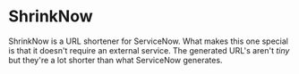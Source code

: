 # ShrinkNow

ShrinkNow is a URL shortener for ServiceNow.  What makes this one special is that it doesn't require an external service.  The generated URL's aren't *tiny* but they're a lot shorter than what ServiceNow generates.
